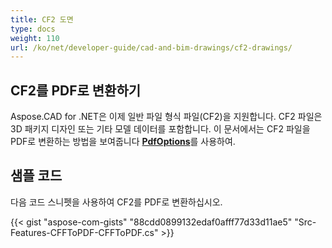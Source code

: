```yaml
---
title: CF2 도면
type: docs
weight: 110
url: /ko/net/developer-guide/cad-and-bim-drawings/cf2-drawings/
---
```


## **CF2를 PDF로 변환하기**

Aspose.CAD for .NET은 이제 일반 파일 형식 파일(CF2)을 지원합니다. CF2 파일은 3D 패키지 디자인 또는 기타 모델 데이터를 포함합니다. 이 문서에서는 CF2 파일을 PDF로 변환하는 방법을 보여줍니다 [**PdfOptions**](https://reference.aspose.com/cad/net/aspose.cad.imageoptions/pdfoptions)를 사용하여.

## 샘플 코드

다음 코드 스니펫을 사용하여 CF2를 PDF로 변환하십시오.

{{< gist "aspose-com-gists" "88cdd0899132edaf0afff77d33d11ae5" "Src-Features-CFFToPDF-CFFToPDF.cs" >}}
